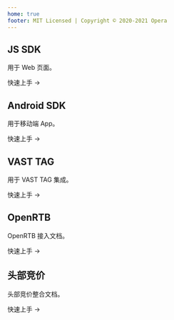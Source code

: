 ```yaml
---
home: true
footer: MIT Licensed | Copyright © 2020-2021 Opera
---
```


<div class="features">
  <div class="feature">
    <h2>JS SDK</h2>
    <p>用于 Web 页面。</p>
    <p>
      <ActionButton link="./ofs/js/">快速上手 →</ActionButton>
    </p>
  </div>
  <div class="feature">
    <h2>Android SDK</h2>
    <p>用于移动端 App。</p>
    <p>
      <ActionButton link="./ofs/android/">快速上手 →</ActionButton>
    </p>
  </div>
  <div class="feature">
    <h2>VAST TAG</h2>
    <p>用于 VAST TAG 集成。</p>
    <p>
      <ActionButton link="./ofs/vast-tag/">快速上手 →</ActionButton>
    </p>
  </div>
  <div class="feature">
    <h2>OpenRTB</h2>
    <p>OpenRTB 接入文档。</p>
    <p>
      <ActionButton link="./ofs/openrtb/">快速上手 →</ActionButton>
    </p>
  </div>
  <div class="feature">
    <h2>头部竞价</h2>
    <p>头部竞价整合文档。</p>
    <p>
      <ActionButton link="./ofs/header-bidding/">快速上手 →</ActionButton>
    </p>
  </div>
</div>
